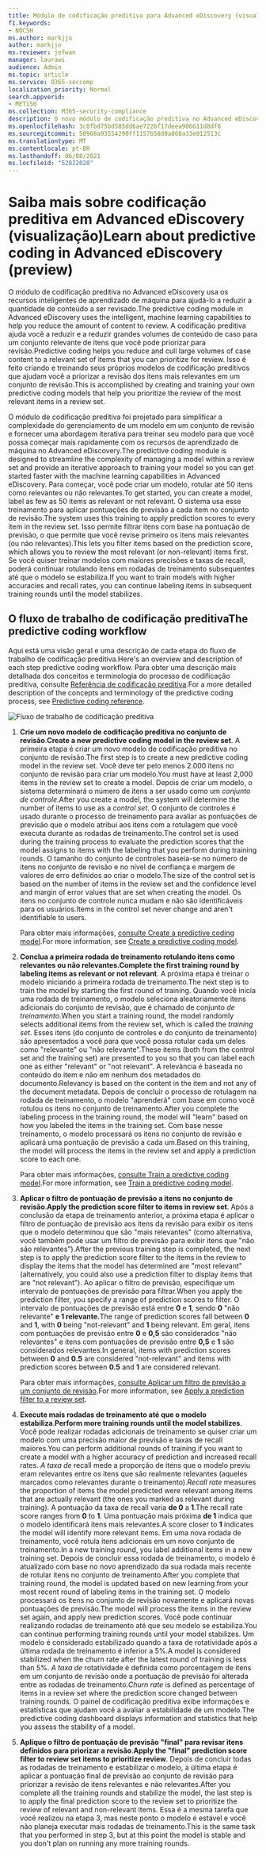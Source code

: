 ```yaml
---
title: Módulo de codificação preditiva para Advanced eDiscovery (visualização)
f1.keywords:
- NOCSH
ms.author: markjjo
author: markjjo
ms.reviewer: jefwan
manager: laurawi
audience: Admin
ms.topic: article
ms.service: O365-seccomp
localization_priority: Normal
search.appverid:
- MET150
ms.collection: M365-security-compliance
description: O novo módulo de codificação preditiva no Advanced eDiscovery usa aprendizado de máquina para analisar itens em um conjunto de revisão para prever quais itens são relevantes para seu caso ou investigação.
ms.openlocfilehash: 3c8fbd75bd585dd6ae722bf17deea906611d8df6
ms.sourcegitcommit: 50908a93554290ff1157b58d0a868a33e012513c
ms.translationtype: MT
ms.contentlocale: pt-BR
ms.lasthandoff: 06/08/2021
ms.locfileid: "52822028"
---
```

# <a name="learn-about-predictive-coding-in-advanced-ediscovery-preview"></a><span data-ttu-id="5741a-103">Saiba mais sobre codificação preditiva em Advanced eDiscovery (visualização)</span><span class="sxs-lookup"><span data-stu-id="5741a-103">Learn about predictive coding in Advanced eDiscovery (preview)</span></span>

<span data-ttu-id="5741a-104">O módulo de codificação preditiva no Advanced eDiscovery usa os recursos inteligentes de aprendizado de máquina para ajudá-lo a reduzir a quantidade de conteúdo a ser revisado.</span><span class="sxs-lookup"><span data-stu-id="5741a-104">The predictive coding module in Advanced eDiscovery uses the intelligent, machine learning capabilities to help you reduce the amount of content to review.</span></span> <span data-ttu-id="5741a-105">A codificação preditiva ajuda você a reduzir e a reduzir grandes volumes de conteúdo de caso para um conjunto relevante de itens que você pode priorizar para revisão.</span><span class="sxs-lookup"><span data-stu-id="5741a-105">Predictive coding helps you reduce and cull large volumes of case content to a relevant set of items that you can prioritize for review.</span></span> <span data-ttu-id="5741a-106">Isso é feito criando e treinando seus próprios modelos de codificação preditivos que ajudam você a priorizar a revisão dos itens mais relevantes em um conjunto de revisão.</span><span class="sxs-lookup"><span data-stu-id="5741a-106">This is accomplished by creating and training your own predictive coding models that help you prioritize the review of the most relevant items in a review set.</span></span>

<span data-ttu-id="5741a-107">O módulo de codificação preditiva foi projetado para simplificar a complexidade do gerenciamento de um modelo em um conjunto de revisão e fornecer uma abordagem iterativa para treinar seu modelo para que você possa começar mais rapidamente com os recursos de aprendizado de máquina no Advanced eDiscovery.</span><span class="sxs-lookup"><span data-stu-id="5741a-107">The predictive coding module is designed to streamline the complexity of managing a model within a review set and provide an iterative approach to training your model so you can get started faster with the machine learning capabilities in Advanced eDiscovery.</span></span> <span data-ttu-id="5741a-108">Para começar, você pode criar um modelo, rotular até 50 itens como relevantes ou não relevantes.</span><span class="sxs-lookup"><span data-stu-id="5741a-108">To get started, you can create a model, label as few as 50 items as relevant or not relevant.</span></span> <span data-ttu-id="5741a-109">O sistema usa esse treinamento para aplicar pontuações de previsão a cada item no conjunto de revisão.</span><span class="sxs-lookup"><span data-stu-id="5741a-109">The system uses this training to apply prediction scores to every item in the review set.</span></span> <span data-ttu-id="5741a-110">Isso permite filtrar itens com base na pontuação de previsão, o que permite que você revise primeiro os itens mais relevantes (ou não relevantes).</span><span class="sxs-lookup"><span data-stu-id="5741a-110">This lets you filter items based on the prediction score, which  allows you to review the most relevant (or non-relevant) items first.</span></span> <span data-ttu-id="5741a-111">Se você quiser treinar modelos com maiores precisões e taxas de recall, poderá continuar rotulando itens em rodadas de treinamento subsequentes até que o modelo se estabiliza.</span><span class="sxs-lookup"><span data-stu-id="5741a-111">If you want to train models with higher accuracies and recall rates, you can continue labeling items in subsequent training rounds until the model stabilizes.</span></span>  

## <a name="the-predictive-coding-workflow"></a><span data-ttu-id="5741a-112">O fluxo de trabalho de codificação preditiva</span><span class="sxs-lookup"><span data-stu-id="5741a-112">The predictive coding workflow</span></span>

<span data-ttu-id="5741a-113">Aqui está uma visão geral e uma descrição de cada etapa do fluxo de trabalho de codificação preditiva.</span><span class="sxs-lookup"><span data-stu-id="5741a-113">Here's an overview and description of each step predictive coding workflow.</span></span> <span data-ttu-id="5741a-114">Para obter uma descrição mais detalhada dos conceitos e terminologia do processo de codificação preditiva, consulte [Referência de codificação preditiva](predictive-coding-reference.md).</span><span class="sxs-lookup"><span data-stu-id="5741a-114">For a more detailed description of the concepts and terminology of the predictive coding process, see [Predictive coding reference](predictive-coding-reference.md).</span></span>

![Fluxo de trabalho de codificação preditiva](..\media\PredictiveCodingWorkflow.png)

1. <span data-ttu-id="5741a-116">**Crie um novo modelo de codificação preditiva no conjunto de revisão**.</span><span class="sxs-lookup"><span data-stu-id="5741a-116">**Create a new predictive coding model in the review set**.</span></span> <span data-ttu-id="5741a-117">A primeira etapa é criar um novo modelo de codificação preditiva no conjunto de revisão.</span><span class="sxs-lookup"><span data-stu-id="5741a-117">The first step is to create a new predictive coding model in the review set.</span></span> <span data-ttu-id="5741a-118">Você deve ter pelo menos 2.000 itens no conjunto de revisão para criar um modelo.</span><span class="sxs-lookup"><span data-stu-id="5741a-118">You must have at least 2,000 items in the review set to create a model.</span></span> <span data-ttu-id="5741a-119">Depois de criar um modelo, o sistema determinará o número de itens a ser usado como um *conjunto de controle*.</span><span class="sxs-lookup"><span data-stu-id="5741a-119">After you create a model, the system will determine the number of items to use as a *control set*.</span></span> <span data-ttu-id="5741a-120">O conjunto de controles é usado durante o processo de treinamento para avaliar as pontuações de previsão que o modelo atribui aos itens com a rotulagem que você executa durante as rodadas de treinamento.</span><span class="sxs-lookup"><span data-stu-id="5741a-120">The control set is used during the training process to evaluate the prediction scores that the model assigns to items with the labeling that you perform during training rounds.</span></span> <span data-ttu-id="5741a-121">O tamanho do conjunto de controles baseia-se no número de itens no conjunto de revisão e no nível de confiança e margem de valores de erro definidos ao criar o modelo.</span><span class="sxs-lookup"><span data-stu-id="5741a-121">The size of the control set is based on the number of items in the review set and the confidence level and margin of error values that are set when creating the model.</span></span> <span data-ttu-id="5741a-122">Os itens no conjunto de controle nunca mudam e não são identificáveis para os usuários.</span><span class="sxs-lookup"><span data-stu-id="5741a-122">Items in the control set never change and aren't identifiable to users.</span></span>

   <span data-ttu-id="5741a-123">Para obter mais informações, [consulte Create a predictive coding model](predictive-coding-create-model.md).</span><span class="sxs-lookup"><span data-stu-id="5741a-123">For more information, see [Create a predictive coding model](predictive-coding-create-model.md).</span></span>

2. <span data-ttu-id="5741a-124">**Conclua a primeira rodada de treinamento rotulando itens como relevantes ou não relevantes.**</span><span class="sxs-lookup"><span data-stu-id="5741a-124">**Complete the first training round by labeling items as relevant or not relevant**.</span></span> <span data-ttu-id="5741a-125">A próxima etapa é treinar o modelo iniciando a primeira rodada de treinamento.</span><span class="sxs-lookup"><span data-stu-id="5741a-125">The next step is to train the model by starting the first round of training.</span></span> <span data-ttu-id="5741a-126">Quando você inicia uma rodada de treinamento, o modelo seleciona aleatoriamente itens adicionais do conjunto de revisão, que é chamado de conjunto *de treinamento*.</span><span class="sxs-lookup"><span data-stu-id="5741a-126">When you start a training round, the model randomly selects additional items from the review set, which is called the *training set*.</span></span> <span data-ttu-id="5741a-127">Esses itens (do conjunto de controles e do conjunto de treinamento) são apresentados a você para que você possa rotular cada um deles como "relevante" ou "não relevante".</span><span class="sxs-lookup"><span data-stu-id="5741a-127">These items (both from the control set and the training set) are presented to you so that you can label each one as either "relevant" or "not relevant".</span></span> <span data-ttu-id="5741a-128">A relevância é baseada no conteúdo do item e não em nenhum dos metadados do documento.</span><span class="sxs-lookup"><span data-stu-id="5741a-128">Relevancy is based on the content in the item and not any of the document metadata.</span></span> <span data-ttu-id="5741a-129">Depois de concluir o processo de rotulagem na rodada de treinamento, o modelo "aprenderá" com base em como você rotulou os itens no conjunto de treinamento.</span><span class="sxs-lookup"><span data-stu-id="5741a-129">After you complete the labeling process in the training round, the model will "learn" based on how you labeled the items in the training set.</span></span> <span data-ttu-id="5741a-130">Com base nesse treinamento, o modelo processará os itens no conjunto de revisão e aplicará uma pontuação de previsão a cada um.</span><span class="sxs-lookup"><span data-stu-id="5741a-130">Based on this training, the model will process the items in the review set and apply a prediction score to each one.</span></span>

   <span data-ttu-id="5741a-131">Para obter mais informações, [consulte Train a predictive coding model](predictive-coding-train-model.md).</span><span class="sxs-lookup"><span data-stu-id="5741a-131">For more information, see [Train a predictive coding model](predictive-coding-train-model.md).</span></span>

3. <span data-ttu-id="5741a-132">**Aplicar o filtro de pontuação de previsão a itens no conjunto de revisão**.</span><span class="sxs-lookup"><span data-stu-id="5741a-132">**Apply the prediction score filter to items in review set**.</span></span> <span data-ttu-id="5741a-133">Após a conclusão da etapa de treinamento anterior, a próxima etapa é aplicar o filtro de pontuação de previsão aos itens da revisão para exibir os itens que o modelo determinou que são "mais relevantes" (como alternativa, você também pode usar um filtro de previsão para exibir itens que "não são relevantes").</span><span class="sxs-lookup"><span data-stu-id="5741a-133">After the previous training step is completed, the next step is to apply the prediction score filter to the items in the review to display the items that the model has determined are "most relevant" (alternatively, you could also use a prediction filter to display items that are "not relevant").</span></span> <span data-ttu-id="5741a-134">Ao aplicar o filtro de previsão, especifique um intervalo de pontuações de previsão para filtrar.</span><span class="sxs-lookup"><span data-stu-id="5741a-134">When you apply the prediction filter, you specify a range of prediction scores to filter.</span></span> <span data-ttu-id="5741a-135">O intervalo de pontuações de previsão está entre **0** e **1**, sendo **0** "não relevante" **e 1 relevante.**</span><span class="sxs-lookup"><span data-stu-id="5741a-135">The range of prediction scores fall between **0** and **1**, with **0** being "not-relevant" and **1** being relevant.</span></span> <span data-ttu-id="5741a-136">Em geral, itens com pontuações de previsão entre **0** e **0,5** são considerados "não relevantes" e itens com pontuações de previsão entre **0,5** e **1** são considerados relevantes.</span><span class="sxs-lookup"><span data-stu-id="5741a-136">In general, items with prediction scores between **0** and **0.5** are considered "not-relevant" and items with prediction scores between **0.5** and **1** are considered relevant.</span></span>

   <span data-ttu-id="5741a-137">Para obter mais informações, [consulte Aplicar um filtro de previsão a um conjunto de revisão](predictive-coding-apply-prediction-filter.md).</span><span class="sxs-lookup"><span data-stu-id="5741a-137">For more information, see [Apply a prediction filter to a review set](predictive-coding-apply-prediction-filter.md).</span></span>

4. <span data-ttu-id="5741a-138">**Execute mais rodadas de treinamento até que o modelo estabiliza**.</span><span class="sxs-lookup"><span data-stu-id="5741a-138">**Perform more training rounds until the model stabilizes**.</span></span> <span data-ttu-id="5741a-139">Você pode realizar rodadas adicionais de treinamento se quiser criar um modelo com uma precisão maior de previsão e taxas de recall maiores.</span><span class="sxs-lookup"><span data-stu-id="5741a-139">You can perform additional rounds of training if you want to create a model with a higher accuracy of prediction and increased recall rates.</span></span> <span data-ttu-id="5741a-140">*A taxa de* recall mede a proporção de itens que o modelo previu eram relevantes entre os itens que são realmente relevantes (aqueles marcados como relevantes durante o treinamento).</span><span class="sxs-lookup"><span data-stu-id="5741a-140">*Recall rate* measures the proportion of items the model predicted were relevant among items that are actually relevant (the ones you marked as relevant during training).</span></span> <span data-ttu-id="5741a-141">A pontuação da taxa de recall varia **de 0** a **1**.</span><span class="sxs-lookup"><span data-stu-id="5741a-141">The recall rate score ranges from **0** to **1**.</span></span> <span data-ttu-id="5741a-142">Uma pontuação mais próxima **de 1** indica que o modelo identificará itens mais relevantes.</span><span class="sxs-lookup"><span data-stu-id="5741a-142">A score closer to **1** indicates the model will identify more relevant items.</span></span> <span data-ttu-id="5741a-143">Em uma nova rodada de treinamento, você rotula itens adicionais em um novo conjunto de treinamento.</span><span class="sxs-lookup"><span data-stu-id="5741a-143">In a new training round, you label additional items in a new training set.</span></span> <span data-ttu-id="5741a-144">Depois de concluir essa rodada de treinamento, o modelo é atualizado com base no novo aprendizado da sua rodada mais recente de rotular itens no conjunto de treinamento.</span><span class="sxs-lookup"><span data-stu-id="5741a-144">After you complete that training round, the model is updated based on new learning from your most recent round of labeling items in the training set.</span></span> <span data-ttu-id="5741a-145">O modelo processará os itens no conjunto de revisão novamente e aplicará novas pontuações de previsão.</span><span class="sxs-lookup"><span data-stu-id="5741a-145">The model will process the items in the review set again, and apply new prediction scores.</span></span> <span data-ttu-id="5741a-146">Você pode continuar realizando rodadas de treinamento até que seu modelo se estabiliza.</span><span class="sxs-lookup"><span data-stu-id="5741a-146">You can continue performing training rounds until your model stabilizes.</span></span> <span data-ttu-id="5741a-147">Um modelo é considerado estabilizado quando a taxa de rotatividade após a última rodada de treinamento é inferior a 5%.</span><span class="sxs-lookup"><span data-stu-id="5741a-147">A model is considered stabilized when the churn rate after the latest round of training is less than 5%.</span></span> <span data-ttu-id="5741a-148">*A taxa de* rotatividade é definida como porcentagem de itens em um conjunto de revisão onde a pontuação de previsão foi alterada entre as rodadas de treinamento.</span><span class="sxs-lookup"><span data-stu-id="5741a-148">*Churn rate* is defined as percentage of items in a review set where the prediction score changed between training rounds.</span></span> <span data-ttu-id="5741a-149">O painel de codificação preditiva exibe informações e estatísticas que ajudam você a avaliar a estabilidade de um modelo.</span><span class="sxs-lookup"><span data-stu-id="5741a-149">The predictive coding dashboard displays information and statistics that help you assess the stability of a model.</span></span>

5. <span data-ttu-id="5741a-150">**Aplique o filtro de pontuação de previsão "final" para revisar itens definidos para priorizar a revisão**.</span><span class="sxs-lookup"><span data-stu-id="5741a-150">**Apply the "final" prediction score filter to review set items to prioritize review**.</span></span> <span data-ttu-id="5741a-151">Depois de concluir todas as rodadas de treinamento e estabilizar o modelo, a última etapa é aplicar a pontuação final de previsão ao conjunto de revisão para priorizar a revisão de itens relevantes e não relevantes.</span><span class="sxs-lookup"><span data-stu-id="5741a-151">After you complete all the training rounds and stabilize the model, the last step is to apply the final prediction score to the review set to prioritize the review of relevant and non-relevant items.</span></span> <span data-ttu-id="5741a-152">Essa é a mesma tarefa que você realizou na etapa 3, mas neste ponto o modelo é estável e você não planeja executar mais rodadas de treinamento.</span><span class="sxs-lookup"><span data-stu-id="5741a-152">This is the same task that you performed in step 3, but at this point the model is stable and you don't plan on running any more training rounds.</span></span>
